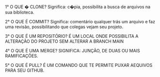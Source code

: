 1° O QUE � CLONE?
Significa: c�pia, possibilita a busca de arquivos na sua biblioteca.

2° O QUE É COMMIT? 
Significa: comentário qualquer trás um arquivo e faz uma revisão, possibilitando 
que colegas vejam seu projeto.

3° O QUE É UM REPOSITÓRIO?
É UM LOCAL ONDE POSSIBILITA A ALTERAÇÃO DO PROJETO SEM ALTERAR A BRANCH MAIN

4° O QUE É UMA MERGE? 
SIGNIFICA: JUNÇÃO, DE DUAS OU MAIS RAMIFICAÇÕES.

5° O QUE É PULL? 
É UM COMANDO QUE TE PERMITE PUXAR AEQUIVOS PARA SEU GITHUB. 